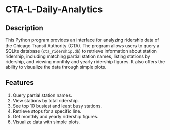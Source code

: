 # CTA-L-Daily-Analytics

## Description
This Python program provides an interface for analyzing ridership data of the Chicago Transit Authority (CTA). The program allows users to query a SQLite database (`cta_ridership.db`) to retrieve information about station ridership, including matching partial station names, listing stations by ridership, and viewing monthly and yearly ridership figures. It also offers the ability to visualize the data through simple plots.

## Features
1. Query partial station names.
2. View stations by total ridership.
3. See top 10 busiest and least busy stations.
4. Retrieve stops for a specific line.
5. Get monthly and yearly ridership figures.
6. Visualize data with simple plots.
